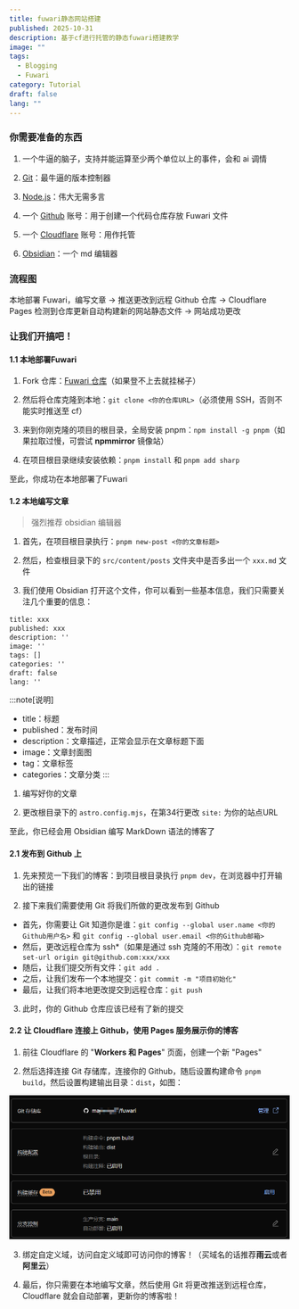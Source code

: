 ```yaml
---
title: fuwari静态网站搭建
published: 2025-10-31
description: 基于cf进行托管的静态fuwari搭建教学
image: ""
tags:
  - Blogging
  - Fuwari
category: Tutorial
draft: false
lang: ""
---
```


### 你需要准备的东西

1. 一个牛逼的脑子，支持并能运算至少两个单位以上的事件，会和 ai 调情

2. <a href="https://git-scm.com/downloads" target="_blank" rel="noopener noreferrer">Git</a>：最牛逼的版本控制器

3. <a href="https://nodejs.org/en" target="_blank" rel="noopener noreferrer">Node.js</a>：伟大无需多言

4. 一个 <a href="https://github.com/" target="_blank" rel="noopener noreferrer">Github</a> 账号：用于创建一个代码仓库存放 Fuwari 文件

5. 一个 <a href="https://cloudflare.com" target="_blank" rel="noopener noreferrer">Cloudflare</a> 账号：用作托管

6. <a href="https://obsidian.md/" target="_blank" rel="noopener noreferrer">Obsidian</a>：一个 md 编辑器

### 流程图

本地部署 Fuwari，编写文章 -> 推送更改到远程 Github 仓库 -> Cloudflare Pages 检测到仓库更新自动构建新的网站静态文件 -> 网站成功更改

### 让我们开搞吧！

#### 1.1 本地部署Fuwari

1. Fork 仓库：<a href="https://github.com/saicaca/fuwari" target="_blank" rel="noopener noreferrer">Fuwari 仓库</a>（如果登不上去就挂梯子）

2. 然后将仓库克隆到本地：`git clone <你的仓库URL>`（必须使用 SSH，否则不能实时推送至 cf）

3. 来到你刚克隆的项目的根目录，全局安装 pnpm：`npm install -g pnpm`（如果拉取过慢，可尝试 **npmmirror** 镜像站）

4. 在项目根目录继续安装依赖：`pnpm install` 和 `pnpm add sharp`

至此，你成功在本地部署了Fuwari

#### 1.2 本地编写文章

> 强烈推荐 obsidian 编辑器

1. 首先，在项目根目录执行：`pnpm new-post <你的文章标题>`

2. 然后，检查根目录下的 `src/content/posts` 文件夹中是否多出一个 `xxx.md` 文件

3. 我们使用 Obsidian 打开这个文件，你可以看到一些基本信息，我们只需要关注几个重要的信息：

```
title: xxx
published: xxx
description: ''
image: ''
tags: []
categories: ''
draft: false
lang: ''
```
:::note[说明]
- title：标题
- published：发布时间
- description：文章描述，正常会显示在文章标题下面
- image：文章封面图
- tag：文章标签
- categories：文章分类
:::

1. 编写好你的文章

2. 更改根目录下的 `astro.config.mjs`，在第34行更改 `site:` 为你的站点URL

至此，你已经会用 Obsidian 编写 MarkDown 语法的博客了

#### 2.1 发布到 Github 上

1. 先来预览一下我们的博客：到项目根目录执行 `pnpm dev`，在浏览器中打开输出的链接

2. 接下来我们需要使用 Git 将我们所做的更改发布到 Github

- 首先，你需要让 Git 知道你是谁：`git config --global user.name <你的Github用户名>` 和 `git config --global user.email <你的Github邮箱>`
- 然后，更改远程仓库为 ssh*（如果是通过 ssh 克隆的不用改）：`git remote set-url origin git@github.com:xxx/xxx`
- 随后，让我们提交所有文件：`git add .`
- 之后，让我们发布一个本地提交：`git commit -m "项目初始化"`
- 最后，让我们将本地更改提交到远程仓库：`git push`

3. 此时，你的 Github 仓库应该已经有了新的提交

#### 2.2 让 Cloudflare 连接上 Github，使用 Pages 服务展示你的博客

1. 前往 Cloudflare 的 "**Workers 和 Pages**" 页面，创建一个新 "Pages"

2. 然后选择连接 Git 存储库，连接你的 Github，随后设置构建命令 `pnpm build`，然后设置构建输出目录：`dist`，如图：

![alt text](./attachments/1.png)

3. 绑定自定义域，访问自定义域即可访问你的博客！（买域名的话推荐**雨云**或者**阿里云**）

4. 最后，你只需要在本地编写文章，然后使用 Git 将更改推送到远程仓库，Cloudflare 就会自动部署，更新你的博客啦！